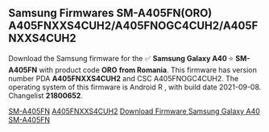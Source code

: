 <h2>Samsung Firmwares SM-A405FN(ORO) A405FNXXS4CUH2/A405FNOGC4CUH2/A405FNXXS4CUH2</h2>
Download the Samsung firmware for the ✅ <strong>Samsung Galaxy A40 </strong> ⭐ <strong>SM-A405FN</strong> with product code <strong>ORO</strong> <strong> from Romania</strong>. This firmware has version number PDA <strong>A405FNXXS4CUH2</strong> and CSC A405FNOGC4CUH2. The operating system of this firmware is Android R , with build date 2021-09-08. Changelist <strong>21800652</strong>.


[SM-A405FN](https://samfirm.shop/samsung/model/SM-A405FN)
[A405FNXXS4CUH2](https://samfirm.shop/samsung/pda/A405FNXXS4CUH2)
[Download Firmware Samsung Galaxy A40 SM-A405FN](https://samfirm.shop/samsung/firmware/454410)
